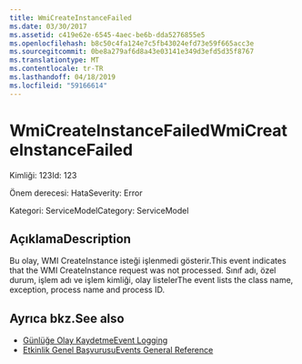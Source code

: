 ```yaml
---
title: WmiCreateInstanceFailed
ms.date: 03/30/2017
ms.assetid: c419e62e-6545-4aec-be6b-dda5276855e5
ms.openlocfilehash: b8c50c4fa124e7c5fb43024efd73e59f665acc3e
ms.sourcegitcommit: 0be8a279af6d8a43e03141e349d3efd5d35f8767
ms.translationtype: MT
ms.contentlocale: tr-TR
ms.lasthandoff: 04/18/2019
ms.locfileid: "59166614"
---
```

# <a name="wmicreateinstancefailed"></a><span data-ttu-id="44b99-102">WmiCreateInstanceFailed</span><span class="sxs-lookup"><span data-stu-id="44b99-102">WmiCreateInstanceFailed</span></span>
<span data-ttu-id="44b99-103">Kimliği: 123</span><span class="sxs-lookup"><span data-stu-id="44b99-103">Id: 123</span></span>  
  
 <span data-ttu-id="44b99-104">Önem derecesi: Hata</span><span class="sxs-lookup"><span data-stu-id="44b99-104">Severity: Error</span></span>  
  
 <span data-ttu-id="44b99-105">Kategori: ServiceModel</span><span class="sxs-lookup"><span data-stu-id="44b99-105">Category: ServiceModel</span></span>  
  
## <a name="description"></a><span data-ttu-id="44b99-106">Açıklama</span><span class="sxs-lookup"><span data-stu-id="44b99-106">Description</span></span>  
 <span data-ttu-id="44b99-107">Bu olay, WMI CreateInstance isteği işlenmedi gösterir.</span><span class="sxs-lookup"><span data-stu-id="44b99-107">This event indicates that the WMI CreateInstance request was not processed.</span></span> <span data-ttu-id="44b99-108">Sınıf adı, özel durum, işlem adı ve işlem kimliği, olay listeler</span><span class="sxs-lookup"><span data-stu-id="44b99-108">The event lists the class name, exception, process name and process ID.</span></span>  
  
## <a name="see-also"></a><span data-ttu-id="44b99-109">Ayrıca bkz.</span><span class="sxs-lookup"><span data-stu-id="44b99-109">See also</span></span>

- [<span data-ttu-id="44b99-110">Günlüğe Olay Kaydetme</span><span class="sxs-lookup"><span data-stu-id="44b99-110">Event Logging</span></span>](../../../../../docs/framework/wcf/diagnostics/event-logging/index.md)
- [<span data-ttu-id="44b99-111">Etkinlik Genel Başvurusu</span><span class="sxs-lookup"><span data-stu-id="44b99-111">Events General Reference</span></span>](../../../../../docs/framework/wcf/diagnostics/event-logging/events-general-reference.md)
